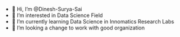 - 👋 Hi, I’m @Dinesh-Surya-Sai
- 👀 I’m interested in Data Science Field
- 🌱 I’m currently learning Data Science in Innomatics Research Labs 
- 💞️ I’m looking a change to work with good organization
